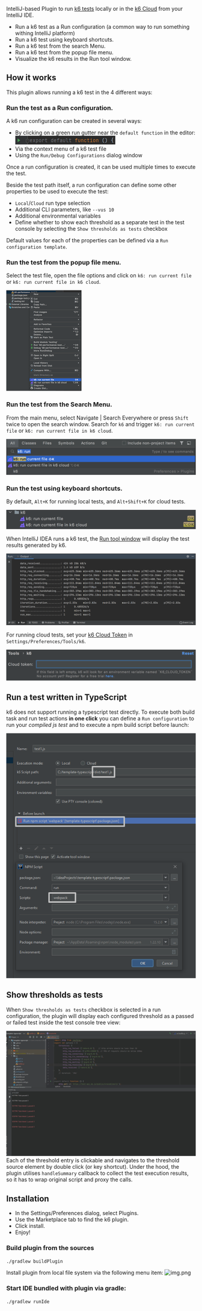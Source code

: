 <!-- Plugin description -->

IntelliJ-based Plugin to run [k6 tests](https://k6.io/) locally or in the [k6 Cloud](https://k6.io/cloud) from your IntelliJ IDE. 

- Run a k6 test as a Run configuration (a common way to run something withing IntelliJ platform)
- Run a k6 test using keyboard shortcuts.
- Run a k6 test from the search Menu.
- Run a k6 test from the popup file menu.
- Visualize the k6 results in the Run tool window.

<!-- Plugin description end -->


## How it works

This plugin allows running a k6 test in the 4 different ways:

### Run the test as a Run configuration.

A k6 run configuration can be created in several ways:
* By clicking on a green run gutter near the `default function` in the editor: ![img.png](doc/gutter.png)
* Via the context menu of a k6 test file
* Using the `Run/Debug Configurations` dialog window

Once a run configuration is created, it can be used multiple times to execute the test.

Beside the test path itself, a run configuration can define some other properties to be used to execute the test:
* `Local`/`Cloud` run type selection
* Additional CLI parameters, like `--vus 10`
* Additional environmental variables
* Define whether to show each threshold as a separate test in the test console by selecting the `Show thresholds as tests` checkbox 

Default values for each of the properties can be defined via a `Run configuration template`.

### Run the test from the popup file menu. 

Select the test file, open the file options and click on `k6: run current file` or `k6: run current file in k6 cloud`.

![k6 Cloud File Options](doc/intellij-k6-plugin-file-option.png)

### Run the test from the Search Menu. 

From the main menu, select Navigate | Search Everywhere or press `Shift` twice to open the search window. Search for `k6` and trigger `k6: run current file` or `k6: run current file in k6 cloud`.

![k6 Search Commands](doc/intellij-k6-plugin-search-commands.png)

### Run the test using keyboard shortcuts. 

By default, `Alt+K` for running local tests, and `Alt+Shift+K` for cloud tests.

![k6 Shortcuts](doc/intellij-k6-plugin-shortcuts.png)


When IntelliJ IDEA runs a k6 test, the [Run tool window](https://www.jetbrains.com/help/idea/run-tool-window.html) will display the test results generated by k6.

![k6 Output](doc/intellij-k6-plugin-run-output.png)

For running cloud tests, set your [k6 Cloud Token](https://app.k6.io/account/token) in `Settings/Preferences/Tools/k6`. 

![k6 Cloud Token](doc/intellij-k6-plugin-cloud-token.png)
                                                

## Run a test written in TypeScript 

k6 does not support running a typescript test directly. To execute both build task and run test actions **in one click** you can define a `Run configuration` 
to run your *compiled js test* and to execute a npm build script before launch:

![img.png](doc/typescript-before.png)

## Show thresholds as tests
When `Show thresholds as tests` checkbox is selected in a run configuration, the plugin will display each configured threshold as a passed or failed test inside the test console tree view:

![thresholds as tests](doc/thresholds-as-tests.gif)
Each of the threshold entry is clickable and navigates to the threshold source element by double click (or key shortcut).
Under the hood, the plugin utilises `handleSummary` callback to collect the test execution results, so it has to wrap original script and proxy the calls.  

## Installation 

- In the Settings/Preferences dialog, select Plugins. 
- Use the Marketplace tab to find the k6 plugin. 
- Click install.
- Enjoy!

### Build plugin from the sources

```bash
./gradlew buildPlugin
````
Install plugin from local file system via the following menu item: 
![img.png](doc/install-plugin.png)

### Start IDE bundled with plugin via gradle:

```bash
./gradlew runIde
```                                            

